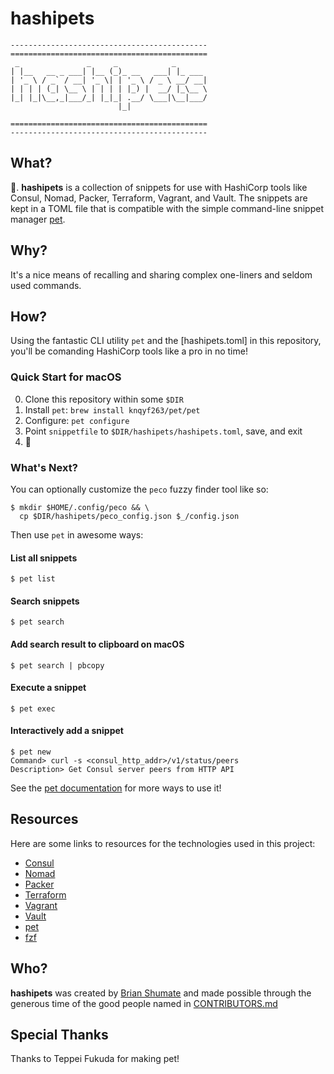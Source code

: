# hashipets

    --------------------------------------------
    ============================================
     _               _     _            _
    | |__   __ _ ___| |__ (_)_ __   ___| |_ ___
    | '_ \ / _` / __| '_ \| | '_ \ / _ \ __/ __|
    | | | | (_| \__ \ | | | | |_) |  __/ |_\__ \
    |_| |_|\__,_|___/_| |_|_| .__/ \___|\__|___/
                            |_|

    ============================================
    --------------------------------------------

## What?

🐶. **hashipets** is a collection of snippets for use with HashiCorp tools like
Consul, Nomad, Packer, Terraform, Vagrant, and Vault. The snippets are kept in a TOML file that is compatible with the simple command-line snippet manager [pet](https://github.com/knqyf263/pet).

## Why?

It's a nice means of recalling and sharing complex one-liners and seldom used commands.

## How?

Using the fantastic CLI utility `pet` and the [hashipets.toml] in this repository, you'll be comanding HashiCorp tools like a pro in no time!

### Quick Start for macOS

0. Clone this repository within some `$DIR`
1. Install `pet`: `brew install knqyf263/pet/pet`
2. Configure: `pet configure`
3. Point `snippetfile` to `$DIR/hashipets/hashipets.toml`, save, and exit
4. 🎉

### What's Next?

You can optionally customize the `peco` fuzzy finder tool like so:

```
$ mkdir $HOME/.config/peco && \
  cp $DIR/hashipets/peco_config.json $_/config.json
```

Then use `pet` in awesome ways:

#### List all snippets

```
$ pet list
```

#### Search snippets

```
$ pet search
```

#### Add search result to clipboard on macOS

```
$ pet search | pbcopy
```

#### Execute a snippet

```
$ pet exec
```

#### Interactively add a snippet

```
$ pet new
Command> curl -s <consul_http_addr>/v1/status/peers
Description> Get Consul server peers from HTTP API
```

See the [pet documentation](https://github.com/knqyf263/pet/blob/master/README.md) for more ways to use it!

## Resources

Here are some links to resources for the technologies used in this project:

- [Consul](https://www.consul.io/)
- [Nomad](https://www.nomadproject.io/)
- [Packer](https://www.packer.io/)
- [Terraform](https://www.terraform.io/)
- [Vagrant](https://www.vagrantup.com/)
- [Vault](https://www.vaultproject.io/)
- [pet](https://github.com/knqyf263/pet)
- [fzf](https://github.com/junegunn/fzf)

## Who?

**hashipets** was created by [Brian Shumate](https://github.com/brianshumate) and made possible through the generous time of the good people named in [CONTRIBUTORS.md](https://github.com/brianshumate/hashipets/blob/master/CONTRIBUTORS.md)

## Special Thanks

Thanks to Teppei Fukuda for making pet!
